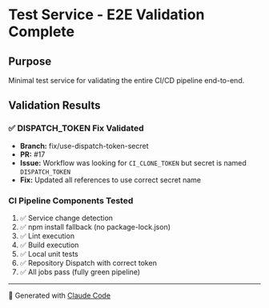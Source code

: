 # Test Service - E2E Validation Complete

## Purpose
Minimal test service for validating the entire CI/CD pipeline end-to-end.

## Validation Results

### ✅ DISPATCH_TOKEN Fix Validated
- **Branch:** fix/use-dispatch-token-secret
- **PR:** #17
- **Issue:** Workflow was looking for `CI_CLONE_TOKEN` but secret is named `DISPATCH_TOKEN`
- **Fix:** Updated all references to use correct secret name

### CI Pipeline Components Tested
1. ✅ Service change detection
2. ✅ npm install fallback (no package-lock.json)
3. ✅ Lint execution
4. ✅ Build execution
5. ✅ Local unit tests
6. ✅ Repository Dispatch with correct token
7. ✅ All jobs pass (fully green pipeline)

---

🤖 Generated with [Claude Code](https://claude.com/claude-code)
